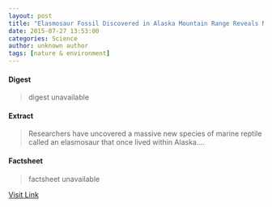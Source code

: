 ```yaml
---
layout: post
title: "Elasmosaur Fossil Discovered in Alaska Mountain Range Reveals New Marine Reptile"
date: 2015-07-27 13:53:00
categories: Science
author: unknown author
tags: [nature & environment]
---
```



#### Digest
>digest unavailable

#### Extract
>Researchers have uncovered a massive new species of marine reptile called an elasmosaur that once lived within Alaska....

#### Factsheet
>factsheet unavailable

[Visit Link](http://www.scienceworldreport.com/articles/28202/20150727/elasmosaur-fossil-discovered-alaska-mountain-range-reveals-new-marine-reptile.htm)



